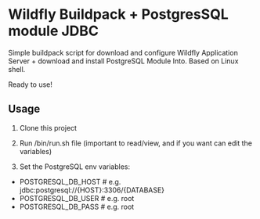 # Wildfly Buildpack + PostgresSQL module JDBC
Simple buildpack script for download and configure Wildfly Application Server + download and install PostgreSQL Module Into. 
Based on Linux shell.

Ready to use! 

## Usage

1. Clone this project

2. Run /bin/run.sh file (important to read/view, and if you want can edit the variables)

3. Set the PostgreSQL env variables:
- POSTGRESQL_DB_HOST # e.g. jdbc:postgresql://{HOST}:3306/{DATABASE}
- POSTGRESQL_DB_USER # e.g. root
- POSTGRESQL_DB_PASS # e.g. root


